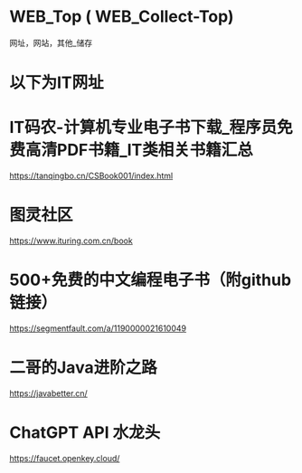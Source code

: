 # WEB_Top ( WEB_Collect-Top)
网址，网站，其他_储存
#
# 以下为IT网址
# IT码农-计算机专业电子书下载_程序员免费高清PDF书籍_IT类相关书籍汇总
https://tanqingbo.cn/CSBook001/index.html

# 图灵社区
https://www.ituring.com.cn/book

# 500+免费的中文编程电子书（附github链接）
https://segmentfault.com/a/1190000021610049

# 二哥的Java进阶之路
https://javabetter.cn/

# ChatGPT API 水龙头
https://faucet.openkey.cloud/


